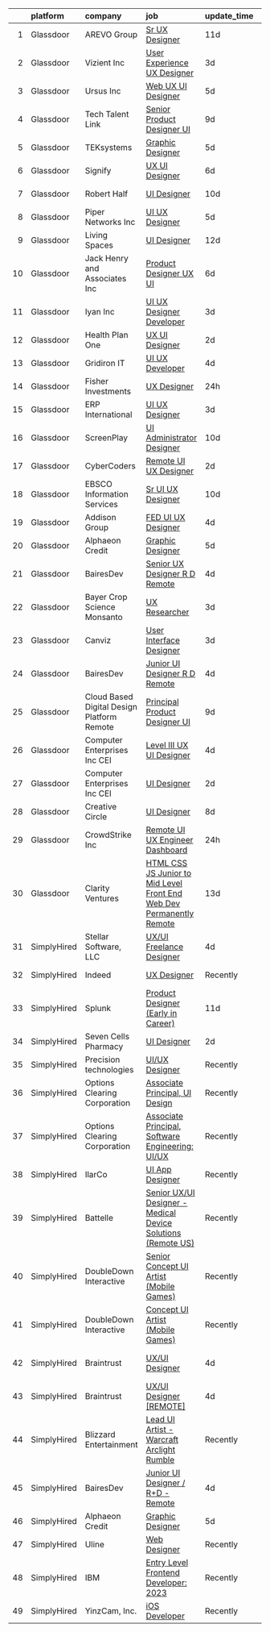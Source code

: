 

|    | platform    | company                                      | job                                                                                                                                                                                                                                                                                                                                                                                                                                                                                                                                                                                                                                                                                                                                                                                                                                                                                                                                                                                                                                                                                                                                                                                                                                                                                                                                                                                                       | update_time   | location                 |
|---:|:------------|:---------------------------------------------|:----------------------------------------------------------------------------------------------------------------------------------------------------------------------------------------------------------------------------------------------------------------------------------------------------------------------------------------------------------------------------------------------------------------------------------------------------------------------------------------------------------------------------------------------------------------------------------------------------------------------------------------------------------------------------------------------------------------------------------------------------------------------------------------------------------------------------------------------------------------------------------------------------------------------------------------------------------------------------------------------------------------------------------------------------------------------------------------------------------------------------------------------------------------------------------------------------------------------------------------------------------------------------------------------------------------------------------------------------------------------------------------------------------|:--------------|:-------------------------|
|  1 | Glassdoor   | AREVO Group                                  | [Sr  UX Designer](https://www.glassdoor.com/partner/jobListing.htm?pos=111&ao=1110586&s=58&guid=0000018378aa038ab4918ac9277c83e7&src=GD_JOB_AD&t=SR&vt=w&ea=1&cs=1_0f6a02e2&cb=1664176751864&jobListingId=1008139872235&cpc=AC285F3A3ECA6BB0&jrtk=3-0-1gdsak0toi6j7801-1gdsak0uajc9d800-5a67f0eb39a7beed--6NYlbfkN0BCLW45RZuRc772PykXY_iXs7CHdsEvuP3whbuRYvlLzUPBgski3_CRPHCklom68Oux3yha_5LLFCI4CQ2rthwfDasdIdQoOWOA2rQWgfMhn-fEf-9cbyrJUHUnK_7lE7ZK3aZCL4-k4qrgga7k9i7PRcZmytkhfGERWsO8stYNU0S-WpBlvceli3iiqoKnTtnTgTICsAtqf0TjZs7TeaKBsPFf80JMlt44ugE9Wpa1UqsqXVZ5_9Dd1TIsP76rUCcNv3IMQcfr5run2dG-3W3Hyj33IYI6zy-cucPeO7cRYXBCzfYsDHpAvDrJHNKhDJyWSI1SWUcepulChHbCwIWv39PzR6Q7uLOi-BKkTu1OlGmmoQKbQ7_DOxTyojzlRFDIVg5UxvP1kh53dcDfVqNTEbJWeceNINeTVRY4Uh8edKI9X6RBISg5qSH_DxJseN0JGJPqGDsB7BQ42Kz1iIkqV6gv6HqSHU4qnWnnsEVpsa1GeMl5y0YRS1aGWq_FxWM%3D)                                                                                                                                                                                                                                                                                                                                                                                                                                                                                                                                                  | 11d           | Remote                   |
|  2 | Glassdoor   | Vizient  Inc                                 | [User Experience  UX  Designer](https://www.glassdoor.com/partner/jobListing.htm?pos=122&ao=1110586&s=58&guid=0000018378aa038ab4918ac9277c83e7&src=GD_JOB_AD&t=SR&vt=w&cs=1_92f928bf&cb=1664176751866&jobListingId=1008156939279&cpc=8795CF9063CD573D&jrtk=3-0-1gdsak0toi6j7801-1gdsak0uajc9d800-b34cb009545494dd--6NYlbfkN0CE6h5qDhqqZU9zXYA9EIA8zO15Weobg6hxnf6fsUw41eo-9y09i_r0x60y2QKaRkVuhP9eUlfNP15dA8sti_nAL26YN3UHPzHnnG94dhCYk308VOx11HMKzh0ZK7NTVKGa8ohlgUdg_KEZnQK1PZiyZ7K3cq_QP5ZmgqwBiq_ajIEzE8CQMb4eZT3OofMWwoUffwkmvh_b1nx3qmC8RubrX5Ec5wFeI5R3x6IO4gpcZhtriiuN2GnMqSSmH8EE7v8IKCifPg_ldCODqzYqlJejtQDBenYUbRG8y1TfHpcfS1tC4cRU0t29SDxj9jIQUiauY-Qlh5loYgqFZ49SYCA1oraDqzgckfVb-43p6aYWsKS6W9BZQfyjt6tVUEYg1eAb3bM5b4QQ3NSSw_C3Zly4HNypZ5y3_MXHQgMNtDGM_ASLFwLw12gPdta2_bHiqGCHF87BGA_2vbnjJ_Kb91SOKKe4v-DkcrFk-eNvYgi__LilyQ8FLh0DIxqXIHIl68-H7Uqv9ahgzvpNMVj_RDSxsDdg9dsIxqOUbAWsIDVcZ5GTtNdrjhju)                                                                                                                                                                                                                                                                                                                                                                                                                                                                                       | 3d            | Remote                   |
|  3 | Glassdoor   | Ursus  Inc                                   | [Web UX UI Designer](https://www.glassdoor.com/partner/jobListing.htm?pos=124&ao=1110586&s=58&guid=0000018378aa038ab4918ac9277c83e7&src=GD_JOB_AD&t=SR&vt=w&ea=1&cs=1_603eb2b6&cb=1664176751866&jobListingId=1008151562653&cpc=9908D8D4413DBB8A&jrtk=3-0-1gdsak0toi6j7801-1gdsak0uajc9d800-c830932741fb6931--6NYlbfkN0CT8vBT9H5mqECx2dfLV_FONLPDKpIRssxVwtj05Tmm4rA5I0VNOPdM1oYsK66ov5pjF8ChUJ9NdhUkBoLSKCFhgYGxkMj8Dtxgkg9KAUUqsrHLi_JBfO8bappYtimWXEpThQiNgfEG8WN-5Bd6P6UjAl15q4i9bFiirMmrEMMyCd3OwRjZC5ibWouE4ougI0DJksJ13CYzx-y8dvat0sEWlizyS2DSRjb29aG2O4ZXZSPwt9kt7qMaKY9JsQCC5Rv9upCOVf5OVkl1UWt-Y7iHtzZ4Y59pvCW38ikCEuWn7kHmFwg4DAQ_dvac8IouWrmAScRxfLZj5pXxRm_WPujkumCiQqMB62_kzf2C7X2dET28MCOkhgGMu1lIWBYtjidzSsoixs_d-aIbKXoR-gu4uzLkgfIeWUTpEjthPalLD7VNSThrECTKQ-9uDMrgL6ScPoEQtYJlv29k4QbO3TQEW-O1ooP6TKvxY-_anAuqNad_K9ibGcfnSkDOIEzDglivV0Sny-ICW3mw3CQlauBSrOqVPmrlYncHPtCEElP53hDQQfL5XQUwUc-xxfpys9yUWsdZy9Pm9QopMvtsAHQ9DbeORStKZkUBfXx2ZcJ0g_0aL27h2HiZ837btv0JxI7jbhJlT0za-EavG7tzUgbvtTlOevIeatI5-6TcMfB96MkYJV-NL5PGQHYgQernCnZTcpXxPs4VqJQZdHxdLtEXEhfnrKtJ2o666aJgJhxBkYXdjNyeBVXhCTafPjfWjxXgq46R7oPGqEoZNwBsFyLYPnhVbf7ZlYm7z3khtCW443WzjfcAFLhFV6ndGsNl7LwNyHHZae86BGuc4LyhURpBBDwLGJlUSINiUhKq4G2tGkzYRJ9WD-ts0kcwMpz0b3aBGaTqjaFwGEsHeeIxO3_-81-Okop0nvlSPX0rMB8UllT2BYOYlVT7PVNRMIJ1swpQaaRUiRwg8roXs2Gjwt_UjI4Wa6_4zhZn5UeSJ2_PB-7CQOqX39piKo3vT5jXl66VvMG-40gDYA%3D%3D) | 5d            | New York, NY             |
|  4 | Glassdoor   | Tech Talent Link                             | [Senior Product Designer  UI ](https://www.glassdoor.com/partner/jobListing.htm?pos=117&ao=1110586&s=58&guid=0000018378aa038ab4918ac9277c83e7&src=GD_JOB_AD&t=SR&vt=w&ea=1&cs=1_fc89ddba&cb=1664176751865&jobListingId=1008145608032&cpc=70D6958B2CFB98E6&jrtk=3-0-1gdsak0toi6j7801-1gdsak0uajc9d800-51a63257e03498c6--6NYlbfkN0Aeqmwe4KkP1ECkQKjic9GYxZYIPYrktOqAmhDI_Hg07Zod-LfFO9c4NvW7XkMe_9aGHjgjD-H644GvDy59aARoP6rGD7RSMOcqAJVc7HWQhH3CnUJkopyl1gLJRHOOR884dS28E_MPLpJOomzOZHaIqyBNXONJ98CKfIcoQLeh9LHuKTaOKloZVJWGUR7uZ9NqQxJoOAMIcenPNzwskc26JfSC3WO-cH0V9WuxeERX3dFmM2I-8I8iqgZA9hDA_INCipdk91GSwJlE8ZWSVqrDkpAbjlFm-O_uZuly7wKh24iisNVTvKphlaAF6y73mw52Ty7qK_qnqoHrsLcbpwV6ac6xiJsnTzt5j1xHj60NjoyXoyIiBwldH8jNGTWE9Kx-0aTxypApJ5g8wViXUR_WqxkDToB1ECUWgyCtBAyyJ5-URN_DJBt7j4q5QKmARuKHZZGybNbSCPnNAYdfs-kCoNs5jBGizKUdRKoCtUdMAnjYpIUPYiDgyipb2dU82mZR_rqdY6Se0OSQtDvY7CysqAp32DwoF1o%3D)                                                                                                                                                                                                                                                                                                                                                                                                                                                                                                     | 9d            | Remote                   |
|  5 | Glassdoor   | TEKsystems                                   | [Graphic Designer](https://www.glassdoor.com/partner/jobListing.htm?pos=125&ao=1110586&s=58&guid=0000018378aa038ab4918ac9277c83e7&src=GD_JOB_AD&t=SR&vt=w&cs=1_f7d27924&cb=1664176751866&jobListingId=1008152122701&cpc=1FDE87803EF93CD3&jrtk=3-0-1gdsak0toi6j7801-1gdsak0uajc9d800-57eb7788ebfccd96--6NYlbfkN0AuKz8EBO1xHDEL7V2YF9xF3dC_I9B9i-Zw2Jh8clPMK3KTieKealHQySFBD4L6FvN3yT6R0s_NIyCXReZvmu4kXgX2zyVoKuxs-Xiv3MEtbzhVPXRCKLg9lYfW9Byx-5OjnFu51hXtuvS3a86DG6QP5Eop4ocy-tdDYoIlgjVLlaxuPnOEiHEUku5x7jrKLGMgIq80s2nBlcZNs69LF72aOQ-uPnTkD0YQtZmxcmpwp-YHw7SNvZbaAd-Gsc1mS5yhfbLDe_-UEHhixXa_vIILoX9emVzNCo83cK4WgM98wg7TzMnuztGOCfQGNmtsPK6gGmgERZjtK31CdzRNTkizcENBFgyf3RgfoK4Nw4-sDlVa698UPqyj1ANk0vQTeWfHhCu_KwN5HOyaePN4243VPQ41RaGqClbu-0l5_854Z8VilmHQ5T83ambMzIOsuTSCiT7Vl6m-rOYoDqs_r0f5rVo3TXWJ4vl4kRpuHYOFk6U-O7Fhb2hKd6NJ_30MRbM-Y5aIV8yYcXj3TykVJeY_SjteM0TU7wenK678wF835fSSkBp9CWTMMp9Br-O8vzuSsBq-sSdyPKcz51wuCsYbUswYDgm3G0dBwuiQp_kGegeDnNDLQRNxRiQ8gD3a8vxcTG_PzXAP9vJM-CrLn0HZWnpCNDDs0GjwXr-scPkb8rp47hz5Ri---lH17IBGW26AH92KqKutYIO9j3lKK-xleBwUo1zC9dhK97mu3bF0BGzvOanVhWDHrlJGNJ-BBz4J26cJK3D6YHqmDQ8WhAx6fv17apePicpn-RGm-QybNecdKs-qHoxs5Te-ywbqu0IRWi6KYdY_ktAc_oRMcfl2lxypZmTqT_r41InTQa1J3K49tVg9cHZZnR5_oTnb9coTS9DZbhv-LRP6S8DvptZkT23dE9pfhGbm4WTj9wWrKYaS-tS64n_k)                                                                                                    | 5d            | Lisle, IL                |
|  6 | Glassdoor   | Signify                                      | [UX UI Designer](https://www.glassdoor.com/partner/jobListing.htm?pos=103&ao=1110586&s=58&guid=0000018378aa038ab4918ac9277c83e7&src=GD_JOB_AD&t=SR&vt=w&ea=1&cs=1_30a78267&cb=1664176751863&jobListingId=1008148918440&cpc=783E0929E0928ED3&jrtk=3-0-1gdsak0toi6j7801-1gdsak0uajc9d800-90910f31b233959e--6NYlbfkN0D6N_YvCEOtyrASauy5EjKuXlD4b0DhlGZ_7VkOh0nBFtC8eHKqQtyXcZJgiCbx_eyewhd-hQcnJ-6Gx68llzj1jZt6G1G90DgfI_UPpsUkWVZWmN_XL4mXv0nlfeiqJaIVrhGHaHH9Cd8SH6W-80seYYOFx9yr6P8T2KrvIA7_2vb5N98TFEZmSF5JxvyybMeZwmEbwbcRa59c3n9eQHfg72r3C7DxPEa4Z2DpI6OwQB5lBIYBvNUysdH4jokN2BjhqWXpVpcAh1VA33zCF051q7KOexe1MY-hmGRxCji-itZ08zD_C1R-Q1cWgT3B-VJC1VJksMIG8d4yD7lYhAOyrR2pQ0UAggv7qoJhSApv9tabf8ILXGbo21TKe-fdwz0nsRKNM4b4SLpIHLhJ47OzgtaOGYQgd-CReluAPDgx3B_DdVWn8HtKktKHnw8Ms86xb0GdzS7dkSwrMu_ToSeyQxWLaKOgjdJQm_2SkiWZglNsbGN-OAg5sqZkecyYgb5__P1i0uOpmE_XBD-cX8Uq)                                                                                                                                                                                                                                                                                                                                                                                                                                                                                                                                 | 6d            | Burlington, MA           |
|  7 | Glassdoor   | Robert Half                                  | [UI Designer](https://www.glassdoor.com/partner/jobListing.htm?pos=130&ao=1110586&s=58&guid=0000018378aa038ab4918ac9277c83e7&src=GD_JOB_AD&t=SR&vt=w&ea=1&cs=1_4833b727&cb=1664176751867&jobListingId=1008142584064&cpc=AC285F3A3ECA6BB0&jrtk=3-0-1gdsak0toi6j7801-1gdsak0uajc9d800-7abf82f6bc4ad0f7--6NYlbfkN0CpzDdaQkua3np5pkmj49lKioZwmwxQ-yx5plwbYmV_M5QDgP5U2s8pTcIrES5uNWFSkuXhiO0PpMxugLcX0q_OttFiHvaZCqv9zhFzSgzClUOgcRBX86eszxa3NUtOsTL_mmP979SqUKtgDAOp2-32aIu1c1ssT7_TyFGGEK07AwexElmuPBhNZ7qrwmcsJlRM9tATuwNKSRu-wqDH78zb_kXJzY4a7Uy92ygq8vLaIf0sB3Gbmbymx7f9xWGfk58MiAKK5aAh0oUTO3yyiRFlyOWul_zsKiP-JzdYrfNoT8NQvJ7D1Nmwyq1TOeNPXtthX_PTkGOo4eFekUO8MPhUfMTi7iHV9oMGPVogFdhJKqbAZftEtmTynxHWGAp-AtazTPxGnelnvNVv4jM6cA1b6jJjE1ivx1HI-ALaZBz6F9pvWHMbFIBZrWiwu1YwHX3oMaHfwpXKgXPb7tDw192Ep55zvLH4ogsQ8E2kInX0qtQGP8tyLpOGWUk-K_J_4W-tXVO8LbiYl_-lM1Yc4baYQ4t77ghI-_7cMPbE36xObQnctjR6pZY4)                                                                                                                                                                                                                                                                                                                                                                                                                                                                                                    | 10d           | Wilmington, DE           |
|  8 | Glassdoor   | Piper Networks Inc                           | [UI UX Designer](https://www.glassdoor.com/partner/jobListing.htm?pos=108&ao=1110586&s=58&guid=0000018378aa038ab4918ac9277c83e7&src=GD_JOB_AD&t=SR&vt=w&ea=1&cs=1_26810c84&cb=1664176751864&jobListingId=1008151611246&cpc=44CD5376B8534B8F&jrtk=3-0-1gdsak0toi6j7801-1gdsak0uajc9d800-c537187a12ba5359--6NYlbfkN0CdcVd3SDA1nO7RkKTAACmPV4xEt72Vls8LI2dqcgyOeEuvNHGnNQzqsigs0SIsLylsPOrCW38clEHlQltJk8j39x2GAFt8BY0xaDA-U9f9-S2GvEa69VL0zKp4ojpKll2yLuLGFW5ipElheDMjmm0H6HmKGhPWg4J6fU2NmlZ0bl8Gj6ZZgi1xawknSJWZD5xZWjsPEDlw5GnSnD3sPDJXz87ip5wx1Y-ZG2flAxH34N7d24tgW2KMCmPbTgbrOnR-mfJFwuS-sIYCXnGgCPYH6M0-OMD7EtURgEIZnqzv4_szL6AOGVVpLuzyMDn93iWHQJkkI8cTJAEasBNEnPBAfKZPCB-upkf6TNWfV3vwHTJpB6R344Py4yGILg6nAaygz89rM548IdyFKQo--2hDya8JxFCOaX79ZkJ4FEwlacWRDKp0M7_U-M579ttipvpulgQF7vj55hOwBnQhH7UfkFmByfjt4NgdUqeiSjaiE_uXgwkQ4aMM)                                                                                                                                                                                                                                                                                                                                                                                                                                                                                                                                                                 | 5d            | San Diego, CA            |
|  9 | Glassdoor   | Living Spaces                                | [UI Designer](https://www.glassdoor.com/partner/jobListing.htm?pos=118&ao=1110586&s=58&guid=0000018378aa038ab4918ac9277c83e7&src=GD_JOB_AD&t=SR&vt=w&ea=1&cs=1_6dc14dc2&cb=1664176751865&jobListingId=1008136057883&cpc=56C4EA4A1A191A49&jrtk=3-0-1gdsak0toi6j7801-1gdsak0uajc9d800-0ef5fb9a4010e2e5--6NYlbfkN0BCErBklGPwVdmEBWKJvGOx97ULaje17ViBys7QDBnJ36oFFJ4rVS9Av86F4bdEHgvV-s4DkMW5CKgaNeg9hKop9peLTZVQwH9-4CfG2ezlBErQVvrBJ7cF2ir4TgLnxDJT13LciWpRjLY5-78mHCRW4srGv1h0qcGxiQLr5KFywP-Sniim3_gNYSXpriAsagz51pALt_Aex0pniLKlDGH3bpdiNFCOz1w6coyVz5kLXmnxJBM-pwbC0cvJnA3WuNRxXmiMGJtTRjV0dg53rTHY6UoMf5BIBEvwVvZXEC2ePawNgzhqjDSdEEgWFGluiufevQZ_acJMKiiPMNbW7lnK4UaCHweKPvN-6eX2cY8qmEKF5I8JOQSqV_PYd1pDQqBWwg1DkCAEDUcjZX2wlWEcKQEWtYmm8__q5rbK20mquoWB9Yn-UhpX2S6sT-HYcfR4sFEQ9K8QN-3Sm-Ix_Cn50YKtiwmRd2lElIB4QjY5-CN-pi5anEUFBR5SeTaM2QVOOYA6XZ_D9y2oA0XPmyEgVA7XnSvG42d2zvWtcX7AGn6X1Jx-9I3mfci744U3XPaHKDBfwviBOY_4gE3UFOey)                                                                                                                                                                                                                                                                                                                                                                                                                                                                    | 12d           | La Mirada, CA            |
| 10 | Glassdoor   | Jack Henry and Associates  Inc               | [Product Designer  UX UI ](https://www.glassdoor.com/partner/jobListing.htm?pos=119&ao=1110586&s=58&guid=0000018378aa038ab4918ac9277c83e7&src=GD_JOB_AD&t=SR&vt=w&cs=1_55fc7046&cb=1664176751865&jobListingId=1008150157975&cpc=AC285F3A3ECA6BB0&jrtk=3-0-1gdsak0toi6j7801-1gdsak0uajc9d800-cee5bc9fe902f502--6NYlbfkN0CUxQjISx8Pmp1SNPcSUmHurfSI5ONYRGUylAf9ucXvkQk5eiF9GPMDoEIQYBRkWvu8JO-Psk6i-VhgzrUNjByMnj-iA1A_0b2bYN7OY9L9-FWSf5J5W5ezhN0VmbHJjhMnaydolS75kmQhgIpZWc-86p7WdabhSdM_n3hlzg5PJbbXpXAGOjCd5xf5qPsrN-dBRRj1ttM3F7IOtYNt3GUh876kVXbnwOilJBKqGzBaKq4R9-C5WdSpXBkXlKCs0rud7938yVmk-oXYuWiC0gZSMUz48XYshjULnzA0SwUEJg_10yPrsZHobuU4HBqbquRSzPDg7yvEj2e84BFvgre23LLjh0QPhFYI_kYcnTC_QFRhYJwQvL7CUoz3Ms6_jdTYPCihXAF28OFTomd5Wx-1cOxVAO-Wbrd4vEt4YhspnroQiNd5WAM_BCkg9X-hcGLLDgdQpVQIk6wPcBCZaTTT3FE0Ye5MUp51nCX-FJ4kiW6bjsUu7tcWEJZ3OQ4IH1F76D5pGlFEeg%3D%3D)                                                                                                                                                                                                                                                                                                                                                                                                                                                                                                                                | 6d            | Remote                   |
| 11 | Glassdoor   | Iyan  Inc                                    | [UI UX Designer Developer](https://www.glassdoor.com/partner/jobListing.htm?pos=106&ao=1110586&s=58&guid=0000018378aa038ab4918ac9277c83e7&src=GD_JOB_AD&t=SR&vt=w&ea=1&cs=1_05e322a2&cb=1664176751864&jobListingId=1008157262886&cpc=870769263AED881C&jrtk=3-0-1gdsak0toi6j7801-1gdsak0uajc9d800-dc6c3473881a5c21--6NYlbfkN0DZZww-p_mr8GWlqIRBY21Wjl_Fk3kglyx5_HcxykVqwbiS2uzgQiQvkyaXKQIg9iavghvgnbc1cGOqtdlPE2VUIINmtOZLu40cF_7XbK3JLuIVVhsS7oLsZtnyxY7inKaxoNN5wGQ-C5dgnkb1n_15faBnzRFRqaie6q-Jz2e4_YpAVbjS-uaAogGx1bWBssdJfWlpZA_tSlTxRdzjLPCx7s_LACGEXFKyIFjPjY4leVNdIKoL8ISaJXz8gTAb0KtoP7GyUxOe94wpwBkfJNPkjXmQV9wGiRcwDeTCURavYDwmP6fr5YhlwLvb-INrWDp8MeNtVNcF8jqU4oOMvmaHLAAQz6jozEED0m4pwgXtPxK-etikID8MdEz-ALASJB3MN3q9wQwsiqAgi8GlMblNcElLCAUqezeIlUsEpJ6lp8vJo98910sGU6HFe3UvLgnVbVUVMG9aDSdgNmg0xKMcVEIFpDEfAHxUPUToHDQIOZfFMWfmlp1ulsQvHrrufGUnro72py70sdhkd2txalj7)                                                                                                                                                                                                                                                                                                                                                                                                                                                                                                                       | 3d            | Lansing, MI              |
| 12 | Glassdoor   | Health Plan One                              | [UX UI Designer](https://www.glassdoor.com/partner/jobListing.htm?pos=102&ao=1110586&s=58&guid=0000018378aa038ab4918ac9277c83e7&src=GD_JOB_AD&t=SR&vt=w&ea=1&cs=1_d5f76e87&cb=1664176751863&jobListingId=1008158614944&cpc=3E3A0B328A81795B&jrtk=3-0-1gdsak0toi6j7801-1gdsak0uajc9d800-38e50736d85eb68d--6NYlbfkN0DdmIJs9WQFHyzlG5R82yDTpUAXZOr5MnAL0jkJ-sHSLguTnUo3A7woOFJKfYWYw8ctC_UL7LFZ6JImCDVkzCNSmucqSGAzCFiI5yl7TqYLoVntEnSuzrBFzaWYaC3u3SUk9Ikyzz-kJNDUQ0ee8TIH8MVe1Bovbj_FU8dW4AtZo3SBocHqDIcNvZAKGO1KmZYKXjYkZeRiJJ5jPW3pMAX3geHjiZVzJ2tHdTOnNxdM-WcQ7YhTVQEpwGx3JVCiVrscBihhCOP9EPdSltEhw3thIaaXMg6g3ak0hCdPqLY1oCrPfknHHYnmXYTdUei3ymEc-01v9QLqXedg6SHMV9zf76lfex1QPpsBSf3k-7Rvwm84B2-QZlYZknvK0RWYlugnsqkWCIIkahunKYRySqyzrIUihUMGMgrk9mpy3O7xq3NdE-EO3SSERh1g9KB0adnn3PjT1uGPK5zYML-JZe7i3ipImL18UwWvlJmawL-fOjvgZRT-QrPAJoW8nK6v0ELzUiCr0JWKpA%3D%3D)                                                                                                                                                                                                                                                                                                                                                                                                                                                                                                                                     | 2d            | Trumbull, CT             |
| 13 | Glassdoor   | Gridiron IT                                  | [UI UX Developer](https://www.glassdoor.com/partner/jobListing.htm?pos=114&ao=1110586&s=58&guid=0000018378aa038ab4918ac9277c83e7&src=GD_JOB_AD&t=SR&vt=w&ea=1&cs=1_2a081f4d&cb=1664176751865&jobListingId=1008153486590&cpc=3BA4CE39D5B5DEF5&jrtk=3-0-1gdsak0toi6j7801-1gdsak0uajc9d800-ded9de02fd72912c--6NYlbfkN0CTHA6cd59lXtQJ-DuZtBHQsSjOn019HaVEc20FtZol1_8bPJW14iotuMuGn0biAaG5DtxceWcueZoF2oOGsmM3j_ZpwlZpwY5js28ROVOep1iEWDFnrPeA8Zj77wx6qKTN9Q5hs0AYgZ2YPOj4l5BqF8BE-KF8U5Yk18-TwihJlyH-Ow1wYwbyX9qsTUZW2YMFqL5dbishQWe_2nx_BZStlPkirKFjy3CStUaKq7nOxNKQO2YKzoBYwWxS5mQkQJErcsv71JPb22P92caUFls0b9wHf8x8Y7Ebq680fUJTzvBNPA3Lg_Vj571nFNMorKZuLcLwModNs4nyHpaykQPRYtBDe7HwbnXn8cSIfgOLtD7Gg0yjsYeLT1rlDtq77pSFI4R4Yb-f4-52d9yVCfFWe0u7Jwp3aLQnAEaY-Il8Zc2Ga6FuZhDc6bmxVBbAKXBNGajaZMQEsAXcwO4c6xE-JP95Gk_QJTwIBpEQYjmzbzcEM9-4i-8gE3_crfpnWHY%3D)                                                                                                                                                                                                                                                                                                                                                                                                                                                                                                                                                  | 4d            | Remote                   |
| 14 | Glassdoor   | Fisher Investments                           | [UX Designer](https://www.glassdoor.com/partner/jobListing.htm?pos=112&ao=1110586&s=58&guid=0000018378aa038ab4918ac9277c83e7&src=GD_JOB_AD&t=SR&vt=w&cs=1_875d9dd5&cb=1664176751864&jobListingId=1008161389830&cpc=14D5209370AEC984&jrtk=3-0-1gdsak0toi6j7801-1gdsak0uajc9d800-51e8c31717ee74b2--6NYlbfkN0Bl3v-xNSUlX6M4P4y9QgmujL-lOT3HgqySKLBFYL1_9cuj82YyVgUSV6vzZlcSa8ZzftOkEYtJJ0qMiLp5SH-91F290Rub_OVEdVWI5ukre5flFMOK7nLDikBqGDUJRJpGn14uTJjEreORl7LAmmJhAVrMzXBUgqpNVGntDeikAWjGBz1eiy_yHQGqmv-DClbpKh9dJB8QCXzuwD3jvLhEEyBtVo_G3MRSRNUsagtPjRxZgvtAqQBma6eVzszeYArttpQbo30GpdWC5qfyuYQV7GEVwThwTxZIE8YEJ5OW92FHKn6g6-4Cm_VyqBf4GpPaytthrgb3QgBvjXE05Rq_OvnSRUgyjy4_w9LJ4rieqZfYyiPFyaSsTjf1JsdQu4S3C1_4-xs5bAbwAfsqlFMzRB0DvL_QrcO4JZjucDjTRwa8MwX0HAO52IxbYTDXl4s%3D)                                                                                                                                                                                                                                                                                                                                                                                                                                                                                                                                                                                                                           | 24h           | Camas, WA                |
| 15 | Glassdoor   | ERP International                            | [UI UX Designer](https://www.glassdoor.com/partner/jobListing.htm?pos=128&ao=1110586&s=58&guid=0000018378aa038ab4918ac9277c83e7&src=GD_JOB_AD&t=SR&vt=w&cs=1_ee241a90&cb=1664176751866&jobListingId=1008156637390&cpc=3DB599BF2F4828F0&jrtk=3-0-1gdsak0toi6j7801-1gdsak0uajc9d800-33dd7240dfeb75ab--6NYlbfkN0DG4ntHtB_rMsnfhgmnSvK2brktLme1L4SiDeJjQ-izrVOLqRJ5-yjE7k3D6lhaa8-SRSEQY9g-ZVyivXU1ZCQe2SjfcTkPkuD_4f56oCUOt1l29XPTuLztoiJ78jMQv1EFKryjDKwvUt5el-lGKKEA4mllF_82pZzRLxDFMWoeKecD5diIW6UqjMgVGef7tWRG23z0h-muH8eiN6SwLsny5Aj1a-Prvmx5vc8zHMevoMmIgi3DDZme-EzndL_0ksIXDtSwcbnLFljlbgqXd_9wrqmXyfBapqLwe_B0ywqqE34UmsZz0EKb87V6vyzkeVRHTPnN9giE8bQTR6YydPC2PbtegHShMBtS4Os9ooPABaopot4U0jqoJPhl6JzsZW7FgVsENUZXA-ghLWvsP9rTumq9ONuvEuUvvJ1jKiQMAnKHOuFYQiL9PcxExb4GdHMR_66CN-Ui54zm9S9nh1eIWUZc1DhKb_E8_9DQEXIaDfbIbRsvGUfiVipGUXTNPvr_wZ4emClFFLkDUcVfQMlKr8ZaM43NzSG5RxI5YS35bcGp9GbLI1vupxIV936sNNQPoLPoRrOspfgEAv09qTMRjd5XWaV5aTA4p51D6NSnIvPsyGv1Nawi2dzj5zJtXg_D9xMQKGB169B-BZPJA8pEZsfLfhia_1zZVX7-osMxbU_EOFE8MGtp88JCuM0MRKU8HhDsFI1Yj4107IK3miYBbPSNOIoKnzZu66XDcnp2hBQoRUHDLXRmiUpi4AdA8Di0jaLTo-fQfUxgwcdomfVcV7ulZXeXR6NSca7-DtpNzh8yNdbO3JsS8Ia2kMNf2Jx4agU4D4E3PzaHbzk7WvCJHO7vkp2YG02txzUJnuinNO0FaA1QbiAEbE9M9Tle7VDTgggoXrACKiQqEXjiblSNDJNb_ag8u9nzS_jphf8Ghiq2FjZZ7h1YgvPy41UhHqYhwktDWYKL3P7R1K1ijyNl0Ghp8LO0wd3NJkSKORihLdVjWgQab6N9)                                      | 3d            | Remote                   |
| 16 | Glassdoor   | ScreenPlay                                   | [UI Administrator Designer](https://www.glassdoor.com/partner/jobListing.htm?pos=101&ao=1110586&s=58&guid=0000018378aa038ab4918ac9277c83e7&src=GD_JOB_AD&t=SR&vt=w&ea=1&cs=1_cb23e232&cb=1664176751863&jobListingId=1008142682360&cpc=78DF92AC369A0A81&jrtk=3-0-1gdsak0toi6j7801-1gdsak0uajc9d800-bf73088bed49c92d--6NYlbfkN0Cd5ZvLdai7cR0fypH5_WiGezUQesq24dbKuF0ly35ya7XTnX1N3U-qkCFv_1y_EHTvz2wsYneMbE3LoYtA4U8XNh10QMI4YpojhBFlw34NQ54FNOASVfVdAtw68cC5ic6Ae4U_Lb-uEsjQ_P9F9FThml7ntYKQecwZWcjSBzaxn0JJEbxrK1DtVunnQ3ZmUnjoIZIK9j3LB1vlUIsNVt9DoAc0ews5M85Ci0t_McVC9IM40FUYBQNmVBz-9M90xO0W8-ktR3iQsq3uDLEY6JDU0HZwEgELc6vGBb72MqobHV7KA6apRLeyTCjRNKygGOGCPgEb8eoJWk3d2WJJECZT_Zy9_2t274Pe7VSs_iwCDZIiJAlAdp6qz4M82XoQoEh0HkwHarn8cLNbfPSKEUKNTumQC90gjv69Xi9AHYK-RPeXuuIf8rxA6h6YMfzsMI3eRpYVXTgOAfyoCottuYXtqxHLAIFi1Fsr7gpLmBTjdOPKL9AxYRV2dccn7M_BMRgtWo3otvy3pZuXbcwdvczl)                                                                                                                                                                                                                                                                                                                                                                                                                                                                                                                      | 10d           | Columbus, OH             |
| 17 | Glassdoor   | CyberCoders                                  | [Remote UI UX Designer](https://www.glassdoor.com/partner/jobListing.htm?pos=127&ao=1110586&s=58&guid=0000018378aa038ab4918ac9277c83e7&src=GD_JOB_AD&t=SR&vt=w&ea=1&cs=1_b493b643&cb=1664176751866&jobListingId=1008158077490&cpc=451933188B21919D&jrtk=3-0-1gdsak0toi6j7801-1gdsak0uajc9d800-515ac99f07c4c199--6NYlbfkN0CpFJQzrgRR8WqXWK1qKKEqALWJw739KlKqr2H-MSI4eoBlI4EFrmor2FYZMP3muM1Zj5alCTrgiM-caqXSWigygcgsK-voHZTlS8QlB_ejupJcP-WQ1L77MrFnuacSIADUP4goKSoW1f0tKDALtixqsMnka60T_9CoI2MDapJ4bvT0JG4aoNmXxhqUrSmsaOlMGp7NadesmdYg7T2f09rDWar-1vAoVo-gfjtSg8iHaZIjv8hKuIZDm0wMrJcyvhFmIe9dC0DoBoWxUP-wISyXXLshXCixIKmbOFbV2WresCewgxa_Th6czDcbhR-HIqc0oo3fw0tL4WpLq785jYL0yCIYIbaBBR0sdqnIkp9UcSB64hOtdS0VN8yOvsntvmRlSjhryzTsIJeSzjC64uw9YBnlI8KDM4kHa8SebeWtrUyBhoSfgt72V1CP4ViCf-zEUiLGSW3MqhhbQNLx6yUlgHgXQ2FO6AubZnw2lK6a2QUlHYUZndFTUduC64VJGhECsSQM35qy4siks-gMwJYglAPShaONSj-RsZJQtE2yjuShLO7-axgw8-gxBQD-ScaEmJwLviHnttODAbVDoODnxAD9pjfzt_f7PQs_zQ604GVdKp889eABXeI-952xgwhc9F8iluYgTBVkwuRTlwso1Xi9ZEl5PZyMt_E2QmCFyVcCQrg1bQy4bJummkMXx0tmElzs_vzwBLoQ9ITDpZfbdj3UdQuUTfpacISe3GxT6fbBzXLzMX4Q-emXArbcNTynayWKvyIh-p9XaFHpqfs-oMmld3aNS_RTIqP4hRNZ_zN9xfnpKze8oKga8wB6D6G4JtDm2d323TheWoFy2v8nPZbwnHBDtIoRlWkA4Qa0q3GuGdTYboa8kET8EMWB1HOEokje94xJz5Ii4-h_tKz9nB6rbvCUcYbsehtNGzVGTpzE_H1jRbXnSdHmDaZpc_UyyJL5heBIZoF0g4D3dloAqz8yKnKazMOZGa2x4RE37a4eaI9O2kmhZgvHJhAKe8Y%3D)            | 2d            | Seattle, WA              |
| 18 | Glassdoor   | EBSCO Information Services                   | [Sr UI UX Designer](https://www.glassdoor.com/partner/jobListing.htm?pos=104&ao=1110586&s=58&guid=0000018378aa038ab4918ac9277c83e7&src=GD_JOB_AD&t=SR&vt=w&cs=1_236014df&cb=1664176751863&jobListingId=1008141421076&cpc=E822E580FC71C721&jrtk=3-0-1gdsak0toi6j7801-1gdsak0uajc9d800-065deab864bec1be--6NYlbfkN0DdXnPqwYiIrEKJMiGtoBoRMY0gisMhtebYjuc8wwZJigX-3JHW7GWywY3vtejTzg41fjaP7mzdbXH6fjNe3k31ryxuE5P-nZx5FHayx1xmomAZhUdndGL_X92TCJQEf84Li6pmFGxTbpsZEbs2d3BXwpqijfpDzEwES0b0Yb0FxVzLXQxJ2mDLkpeA7paeHqkK_6Vo9LqtMYF8_yTdojEm_Vwe9WgRP5fDfXs07EVfkaPu-EIy5EZsACrshWpTLyEpcM8UqCNAFbC80Ugw2xq9zrXW05LCjZy6GOZ1MlKcGDgbF-dv9l7ZZw3AALdJooYvA_YAQpO9vM7RSKLxfCIKl2C_-1xWKQ8UR8npAJl7ZCj2HyXrc-DFCjz2XnQ7nQEnkH16iONQB5K5kqAiGq2wVcpUJbZ6a3YG2lzRjzDXul1ZLdPKcPTZMCffJC0f7BRQkluxzj-6CwawboIrmO8KVwSHY9WJR15SBk4iJMQE_owWCg1ZgV9owc-pIhGvx-wxuS4IyVB1d5EBMj3VNMOyEbemVWOrgQKCILApde0v1TkIQNue7mNL)                                                                                                                                                                                                                                                                                                                                                                                                                                                                                                   | 10d           | Ipswich, MA              |
| 19 | Glassdoor   | Addison Group                                | [FED   UI UX Designer](https://www.glassdoor.com/partner/jobListing.htm?pos=109&ao=1110586&s=58&guid=0000018378aa038ab4918ac9277c83e7&src=GD_JOB_AD&t=SR&vt=w&ea=1&cs=1_db38252b&cb=1664176751864&jobListingId=1008154535382&cpc=A356F292FF34F670&jrtk=3-0-1gdsak0toi6j7801-1gdsak0uajc9d800-3df4fb76001bbade--6NYlbfkN0D2ZZJrNSLWkuWgkN28CDhWSNpZr-3qYw3O0res6wDGcanqK0xggCyJUHqv_gTrj_dvvjzJuiE60y6xhBRRMGrMpsOgKKbOwm4lwnOB3J8kWtJy9APnGU4xndhjtISMuaUtl47sEe11EDK4FHsUQUilymzx0dpjdSQsZTxf5Cz-8SxHGazCrZ05Yg7p_Afa2FNk_Y93p4F9sEVxrqmbDNxEbu9JIV4jTZei-sLd4JDO_fLm3li3Q8S-X7qofHDVDUcGxNB5G-xAKIdBvnA9hDhDddSgS4AAbIXWy6rzBB-ZkrBmoVzviqh3Q_JCoA2sP-tz9XwlQAgdvy6PUcCZy8lKFQBJE0RnMHNzxS7_zVCW2yHP8vU-7-Etg5H2aHFZ8RADxSCLDAf0LhG6OIYY4CUdNPVJWs3zlZSCVzlP_wQ-dzJLGGMGmNbbd8NUIdpLvwUf0tZ8_2yF3k_CiBPiK0HWbe-Jo8JLVthxUp7pJqeRQVYJAbj9H8FRRI3qf8GmDp2PHqVLSu8nEbjn_NU_xa4nsCviY-Fayz5XEP9JvY4Bdc-bPhffiUJOKLUD1LfWFDxGZh3ozARahA%3D%3D)                                                                                                                                                                                                                                                                                                                                                                                                                                                               | 4d            | Lisle, IL                |
| 20 | Glassdoor   | Alphaeon Credit                              | [Graphic Designer](https://www.glassdoor.com/partner/jobListing.htm?pos=107&ao=1110586&s=58&guid=0000018378aa038ab4918ac9277c83e7&src=GD_JOB_AD&t=SR&vt=w&ea=1&cs=1_a3d2432a&cb=1664176751864&jobListingId=1008151102778&cpc=8795CF9063CD573D&jrtk=3-0-1gdsak0toi6j7801-1gdsak0uajc9d800-abcd5ecee57e47db--6NYlbfkN0BnrYInERJ5Dx43upzuCJT-nQFJR1QZO1CzI9s0vUeUfJZWnSVwM6sTMepdAUS1r-9wI9vl2Ek6oP4dSSjjvie65ySAeIg1e3HzzAQLY8ZWgdJ6a5iEeQCfPiomXysthzUx8llpKf_VXs7LF-k3ViVgUgdRJd4MlhboPWphQFXeypCOREIRtirE0vFZV2gl14m5_l9TZRUZBU-FW_vYlPV3r4DDTQV3NgrBIZYZLjjnxL8rrkpxzFUDCR4_qx648-NC-RgKTQJn7OUPK7k87jZjOvB_VVuWLikjpEPzmkAZQ6xWDQsyc9MCEO9lXKp3ifJaPzbDSqTetpxu4BlXrklx1fgX1EZbuPykpV79typXDfJbuDxjoKXaWkNM_OlCRcREQPK590WAxAkdf5UfDQTFZyAx8r4s405ZfJYHi4889zGnwcZ0x7jklBXHU4TU8TBK2vvZtrNyqXzmIkGhUE-W8avw-flJx_s5d2BkRpYlV2qs77n-MSGq8x3DezAOm6U%3D)                                                                                                                                                                                                                                                                                                                                                                                                                                                                                                                                                 | 5d            | Remote                   |
| 21 | Glassdoor   | BairesDev                                    | [Senior UX Designer   R D   Remote](https://www.glassdoor.com/partner/jobListing.htm?pos=120&ao=1110586&s=58&guid=0000018378aa038ab4918ac9277c83e7&src=GD_JOB_AD&t=SR&vt=w&cs=1_6469abd9&cb=1664176751865&jobListingId=1008153490234&cpc=8795CF9063CD573D&jrtk=3-0-1gdsak0toi6j7801-1gdsak0uajc9d800-736fded662f3bd26--6NYlbfkN0BfEGkshao4EhrCCf7LYqKO8VNtf9vkQrewuI3DmTR_-G3zJxSBeo1ORWaJUaUR2cJI3o73wb8YKeJBv-loCr3a_WB9HQ9dBJsGQtSWoZnOyBvFDAdWh6Afw8EEy_IQOJy0prauqTkud8Fk1Hx_f_Nn6BBHXjGUI4yk7pBQaBA-W6j88Uz3t1J3GjeBKcxToHBRcvJAVSvOVyEdtOweL2Y2wG39k92tOGLvCCEAMIayfEpwrvrXZG__cWoCgAwK0pLJE4t7QOBOeQ_spP2unxAcUfe0WzJMj1Pwd-xZkmBeX0vQ3roq8Uyvb34MWUMbaGojHH4ah-XJrafyNj14fE6N3D2s_XeAdy1-3MQ0dIsWMZycE3q0ZqLxPP4fIgwk-TK_gmLwWei42BssQ6f5bIu-n6MwsunkHisS3mrHRvRFXSjw9JbRgePjor_yO1iYZSVaSnsicQkX7aCu77jaE74eLTVkCOP2pNYyirdZu960bbdXasaYxl-hAFwBon7FsMVedQOzNy8DZFTpwKQ8vrUIx93odZLnbjN5orhiYroXR--dCSZo_nZibnJiwbfPimG0TQ8kgR-wigxScC0qBrpE)                                                                                                                                                                                                                                                                                                                                                                                                                                                   | 4d            | Colon, PA                |
| 22 | Glassdoor   | Bayer Crop Science  Monsanto                 | [UX Researcher](https://www.glassdoor.com/partner/jobListing.htm?pos=129&ao=1110586&s=58&guid=0000018378aa038ab4918ac9277c83e7&src=GD_JOB_AD&t=SR&vt=w&ea=1&cs=1_98f1cc3e&cb=1664176751867&jobListingId=1008156731369&cpc=FAE5E775D180B2FB&jrtk=3-0-1gdsak0toi6j7801-1gdsak0uajc9d800-44db1a5b626a8a76--6NYlbfkN0ARyD88zZa8G4fZaD6jLAgXtQ8K-B7dWBWCK8oXQKVaKig_6nzqbLjwMGuvQzHRYlOjv_79WNi6qc1BJ4gzOMCLBhpKvnKepMo1E6aHPEvOQwf5yOw1hgrc0bipkudrffz_cCaP5l3KLkO3-aY3uAESEYZGKhFsYl225O3doBxFjR4Werl3tEXo5OkhTI-OpyRo4rJLT3YzIKAMYZHnxJq_0TcuMrXQ3szuNufMo2fcJyAN5c2u9JyLkGcYfaVJs3GMGWebRvXWkbYan9HL4KhiUppusMcSmlu0EZwRKtDw7TZoYrCMJ5lyD88FCN3GamUhxC4lXEo2CGnMpyPkMGKQGN3HsPLjLLSSDsW6JJiWWhudksbAOUEb0kvVUAG0KL_GSK4e73uq0MyDAKUZ5KGb8zkAkL4ghMcHTUlNIjXbPE_tIwj7gw5EqSdeS2UWIEIDvriCcWtZlykc9F5ahr58J32C1qLNHHGipWy-52a84TUJeVq1INhlGzM0708iZKjctrLjjFTLgA%3D%3D)                                                                                                                                                                                                                                                                                                                                                                                                                                                                                                                                      | 3d            | Remote                   |
| 23 | Glassdoor   | Canviz                                       | [User Interface Designer](https://www.glassdoor.com/partner/jobListing.htm?pos=115&ao=1110586&s=58&guid=0000018378aa038ab4918ac9277c83e7&src=GD_JOB_AD&t=SR&vt=w&ea=1&cs=1_7ef5f0f7&cb=1664176751865&jobListingId=1008156531493&cpc=AC285F3A3ECA6BB0&jrtk=3-0-1gdsak0toi6j7801-1gdsak0uajc9d800-e3d87cbb2114de86--6NYlbfkN0DX7ti5SU9yT3J6w632BGO7shSuqcoMAB-r1rtnlJAMBSScCSDe78er_gZzmOYcJuZ6VlrD61do1h8BelTQAhPGiPBL_XHDa1qsdgV-Wu770iI7DpZuP0joPJx_a6i9ko-yT13_09GOCfitFtYQ90aklM2vDU5RT5arQYr_lHNJgxvAJ9wIUKHnHRMA_n2a16e0JGGE-rDNmu3YTTgIOjuYrfHvmyMeuqjZEA873BwcP_bM8NgRJnILfYzclV7KmjWH-svxxrcHQW7wk56x5u_W0fyDbIQC0TuhBmg6vTIUvr3UtIlt2ttR7ejey1OcFQQbQQ5xSqJZwF88kJBPIMi1nJ7EO1AXByC7JYAVN5rAdCsczNgwYM55yt1kTTIIZnr_35BWXDt33FMVD9ofbNAQVOH_n2t3gQ7-hPWKX4-rb-hwX2vevGWswnUE5zw5tnuAMCdWgx0v5Qu0y4JbVA7fKD3ZQ1Vsznsj8IBLD6OPRvdwAK4l0zT34fJ26ShiyaiS1Qdkz9ZXHg%3D%3D)                                                                                                                                                                                                                                                                                                                                                                                                                                                                                                                            | 3d            | Remote                   |
| 24 | Glassdoor   | BairesDev                                    | [Junior UI Designer   R D   Remote](https://www.glassdoor.com/partner/jobListing.htm?pos=105&ao=1110586&s=58&guid=0000018378aa038ab4918ac9277c83e7&src=GD_JOB_AD&t=SR&vt=w&cs=1_d55d8ecf&cb=1664176751864&jobListingId=1008153488457&cpc=2CAED5C921A5F994&jrtk=3-0-1gdsak0toi6j7801-1gdsak0uajc9d800-22334d203f101bca--6NYlbfkN0BfEGkshao4EhrCCf7LYqKO8VNtf9vkQrewuI3DmTR_-G3zJxSBeo1ORWaJUaUR2cJI3o73wb8YKaLcgKq9WK8IYI59m15eV8vcglsZZ7ypdJc15E26d6NhZag-UM6mUgzEdNHISO5vO8yL995Y577DP1X9IU0A_Gw2Cg4aVT9LV2jWJtfu6Hguh3DSXlo0lXPMfE3cUNOyIHFhkr9YW7HSIroGrgylI4WKhpGhjtACJSL98hqq9dr3gcw4CwfuRIIpc-XWuZ5bgcxpb0EJyX2iZXOYGWWJ6orIWwBd2aOMkNTqKvzIVwJPIoJJ95WKCW_TiwiHB9VV5LYrtAb2s4XKwNi8aVsP2h9gmJeYc8YF_qccuYl-LrKevRSOaS8Dm5O7bE69cY9zYI7drHzXMW-kHnBOi8pq7Qu135rB14XhqhiXl5EDxc9Dk3cOlpZ00qIteADzoOLyVgYfLCqdJZLn77birZ_BiRu5vFfT8TXlpI_rZvtyuBT7QxME83IAIy4EFKFmnk23UfOHYYPP56DsyOxwphj_MKx1QtMu1Xguzt8uq-VnDmk3t5urrKDYAKlZtoaSwXi_9PzaDYFMQD6M)                                                                                                                                                                                                                                                                                                                                                                                                                                                   | 4d            | Colon, PA                |
| 25 | Glassdoor   | Cloud Based Digital Design Platform   Remote | [Principal Product Designer  UI](https://www.glassdoor.com/partner/jobListing.htm?pos=113&ao=1110586&s=58&guid=0000018378aa038ab4918ac9277c83e7&src=GD_JOB_AD&t=SR&vt=w&ea=1&cs=1_517d59e1&cb=1664176751865&jobListingId=1008144442463&cpc=8A48E7D5890B96AC&jrtk=3-0-1gdsak0toi6j7801-1gdsak0uajc9d800-c2103e777ba7954d--6NYlbfkN0AFCFO55fpwWo6oa9JKI3JcI2oWVPcccBj9Y6s5O2226Dvh15T1RmiKUF6Bkk2Tk4Z7BPQqCa54-Zi_x_5BPHsK6AX747KhtJvpKbjVRrI-yiRWzukC2vv_0Mk5eo0YSpkDuR_sBKpwM1ZCNB-9D12dEBRe5Zyg65L-i0-YLhJ2LyPuEB5wK0QwFijP3mEV5-qJXIe954ImwZuKpBA2hnBFgiigix7foLQi6F_d2aEWcw9po2OCQG1YoPXMrx73wvwVuNujsZ_UmfHca8bO3uRKNwKba5ozHyaMnOcbhs0P1C2kSWoAbPpk1nKAGVFZRRw_mmCN7FAJteQzCaxVbKBDYNyvmsT-9PodB2V2i8Io_6NiaMgMSdbKXeceJNTt10469701zBcg3Lu_ypHmEfjvtcxzSweIB0FuCUtRhJ-H-zBrSGqfcKzppwL-t6r90YsfvcR5ZmZs2FpW6tlt604w5A_7EVb7fdh0wHwfyZm-wlIHL5GQ-4sm-pDGkrOHUQz11nCEgzzKj4-qSn9HHlc4)                                                                                                                                                                                                                                                                                                                                                                                                                                                                                                                 | 9d            | Remote                   |
| 26 | Glassdoor   | Computer Enterprises  Inc   CEI              | [Level III UX UI Designer](https://www.glassdoor.com/partner/jobListing.htm?pos=116&ao=1110586&s=58&guid=0000018378aa038ab4918ac9277c83e7&src=GD_JOB_AD&t=SR&vt=w&ea=1&cs=1_18215e20&cb=1664176751865&jobListingId=1008153965420&cpc=F41FEAB56D215062&jrtk=3-0-1gdsak0toi6j7801-1gdsak0uajc9d800-bc5e956767347427--6NYlbfkN0AVVnl_N3xmP3MApcGA3sr6MLnz8P423WWILI1WvbjE8Ry71v-lom9NKs8rBQiPPSev9_8HxASj3uPyMysQRw0T4B1YbklsCVWpe-0DN-0xW2L6NAaeGBzU8g_JxfXaqrwZXGemWON8FDAYXefA3CQdi3jnJuqZZfQw6KBmxEsrWBU2QjcYn1zIzBRjY5TWyfeKZuB1HVqGD0zuhSD61309qZT8HQdHxOOtAszB-zN4f9WB--Eyl-MqnxJLNANdpo7blHwQ9Aot5Lz1mqee22SYyPiqrwR1vX7MaMAz_j4cgrOYXDfM1800gHz7sk11KX4oy8tMG9JjzFJ1iG-MkJzNsc22wR9iDznQOPYmeyGusyhw6jdiV11dR4CW5NJAbJAXJsqUhjioX4u5QQMGRGw1gYW_z_Pn70uqAqfZ59hilUIM_4zFRYTKqbp7t_2zUYHsh6_flrGsRgIVI8vMgBTi0GKq8tKegWUb1eDyLXFLe6m_TSaKJcWga2GIqEHOatj0OejqU9M3rQ%3D%3D)                                                                                                                                                                                                                                                                                                                                                                                                                                                                                                                           | 4d            | Remote                   |
| 27 | Glassdoor   | Computer Enterprises  Inc   CEI              | [UI Designer](https://www.glassdoor.com/partner/jobListing.htm?pos=110&ao=1110586&s=58&guid=0000018378aa038ab4918ac9277c83e7&src=GD_JOB_AD&t=SR&vt=w&ea=1&cs=1_47891aa6&cb=1664176751864&jobListingId=1008158180028&cpc=6FC5BA77C9A4CD78&jrtk=3-0-1gdsak0toi6j7801-1gdsak0uajc9d800-279f0be673198c2e--6NYlbfkN0AVVnl_N3xmP3MApcGA3sr6MLnz8P423WWILI1WvbjE8Ry71v-lom9NKs8rBQiPPScApxaBvFH4DoHYF0ccYW1s5qI-RLRVJ86z6F7XxTs3ufze7zqthf5m35ZDP2qAQKvK_jbfxkUt8_aY1ibgMaHe9aicZYXrOulyXxYv2ubnodVoYuctEZuMB3sawMFFzYPw0vV8fg3gFyMEJyW0dFkp-QrvUDjddAOHmkSEVAXGDXgNLaPeeNzg_DsHUUMVNxK9duVrRVlOoBJDofVeZLW50Fu7pYDFBAy8g1MCTmDgKI6NHhw3I_4GbEne9W-uD5rU9xtDYc9lTROSoyeFKwZw407sLj0S831FQiCPDEV3PR70-EqLwe80zNOcZtvuNntratLdxrSRENX4azSZyAqRBuYsze6_Qtn4oQrbjJoPpKN98R4ee6QxaM3e9L2IAr9RYRNjCvVrqSjxpV29rijKkf4xAmZsLGSu6vl1XZ7JcJqU7dA7YPcvbkKR0F8g8Kn3CBOP0Z5WmQ%3D%3D)                                                                                                                                                                                                                                                                                                                                                                                                                                                                                                                                        | 2d            | Remote                   |
| 28 | Glassdoor   | Creative Circle                              | [UI Designer](https://www.glassdoor.com/partner/jobListing.htm?pos=126&ao=1110586&s=58&guid=0000018378aa038ab4918ac9277c83e7&src=GD_JOB_AD&t=SR&vt=w&cs=1_538682b0&cb=1664176751866&jobListingId=1008146351697&cpc=56C4EA4A1A191A49&jrtk=3-0-1gdsak0toi6j7801-1gdsak0uajc9d800-9715d9408f8154c4--6NYlbfkN0BPwlZa85gbT4Q3XYQoU_uQn0Qmw9zd_9UNfmcwtqAVud1yvyq1Z4UAlx1bxhDUi3I21Bn0WlsvFihpTEXw21BTb9XnB04zeIS6bQRFywxohzsB9hwl5eIZNDtOImrkdXvnup5o05Npiy-vF1r9uyLP0ZFRWNpL9JYGmc2XgZpAt4d1yKPS6kPTh1cCtsSJL7xXqucMY5mNM6A5Fk6mRaFC_640sewczuBJEewFkqt_RYywMshR3blV-FO9GOEZT3jmSR76QUUVGBdO8DgDYTpBGEoC21a1v6pDLGcbqkipV1odQsWnkQoE3mEcmtNcNGV_p4Fi5aBrkR89n3IalPxECOuUmQ1T8OrOV-vltIRBN58syPsjMjlFBDc8GFTr0Xsye7cSd1Jd-QsjV-Mgdvfr1jlzJC-u5MFA1bQNYG1lXOf1Q2y6Feee7XMEziKM8gbjF976z-6wt-qFXACfsProVHWBVayJIYGl20cbnabeA2XBAKeGl0Wv2u8dltlTTQkXtvkzWDRzi1u98C_NqjhWUEKHgjhUwnM%3D)                                                                                                                                                                                                                                                                                                                                                                                                                                                                                                                           | 8d            | Mountain View, CA        |
| 29 | Glassdoor   | CrowdStrike  Inc                             | [Remote   UI UX Engineer   Dashboard](https://www.glassdoor.com/partner/jobListing.htm?pos=123&ao=1110586&s=58&guid=0000018378aa038ab4918ac9277c83e7&src=GD_JOB_AD&t=SR&vt=w&cs=1_53c18f0b&cb=1664176751866&jobListingId=1008160485575&cpc=6FC5BA77C9A4CD78&jrtk=3-0-1gdsak0toi6j7801-1gdsak0uajc9d800-e65abc389df62be9--6NYlbfkN0Cu2CVlb3GO4Nf7aS8SXsFwjpUbSKkwsJRaJhRnAEdqU9G9ZsTUUkExNIYi6QYGhSvkOuH_4j9PghtCxsoC07DYzH0HTgtq3_BYD6L023I4bkPNlGUnVi_g6fVwiQ-EfMI4icg1XG6XReulUwzVc6YxsoUlDVTdf8NdrOwie9VWz9RU9XZuSzt5ZlWh0s9UwJgOsLREfkMjzxUqyA46k8h0zufTlInPVyibqTiLLfdTSB4ykQX6YOCiPcev_grSDeyEEUPNIU1WC1FSRk4mhm0ZQJhYj8L-AtwgPbKdnnpypIbAAN6rra7q1TYvUeTGwaXFgpNl9ay-DSDjD2sxD-Tmkno0VFPEZdZa92__o6vNHfmFCRptCzDYD3x7N1I_0bcaOP2ya4VkcP1_tjDNY4uvzfVkj3mgWYBL6rSJCncTk7DEzxtyouq9pbcqqad7qXfa_dgPnvIvWB5GwwEywyXfS9wWHAJf6E36EoA6gmxu5INKresCB63UwFmzWENj-3HVk0b9t-uzJ426Dv0c5fecynv-5mw09bz7gaWk7OQe-t5YY3IUnPSnjP2WTwrZi53m-936633TuPdd2DgXdRL19m5xnluvAE9bxh0Kg4UFlmJj2enf_sDMBiB6BHFWLxjI4FaLoyYY0S9GaFDSt0AQT3hhPeX0apBspZF6lG-RRF-mcuceYh-S8U30JHaMrqiizTXfbKBGUR0gm8VbXGxPHuXa-5X-7mvXvLhRKk207ybmycIajbD5)                                                                                                                                                                                                                                                                                 | 24h           | Washington, DC           |
| 30 | Glassdoor   | Clarity Ventures                             | [HTML CSS JS   Junior to Mid Level Front End Web Dev  Permanently Remote ](https://www.glassdoor.com/partner/jobListing.htm?pos=121&ao=1110586&s=58&guid=0000018378aa038ab4918ac9277c83e7&src=GD_JOB_AD&t=SR&vt=w&ea=1&cs=1_ae232835&cb=1664176751866&jobListingId=1008134283497&cpc=8795CF9063CD573D&jrtk=3-0-1gdsak0toi6j7801-1gdsak0uajc9d800-5a98309b5c2724f3--6NYlbfkN0CnFew2DKDg1ZcQYWs-jb3VbV8f9jsdYOzdab3qbwS2_UjR4118Lm5QKdEwC5C7rZ8MU0ZivOyiH_Uq-XCB_uTzD3KaYxp2bvaaMxarqCsZjXNWl8eGlSkmVUfx_3eJ47edco9FXohWNESbh9FjdT08k-3DhUHfyBBcq3r98BpbB2hGVRbmi2QRTq3bedqoTXge0DOwGOMfEPTzbGVJDLNGV7gjDtvnx-FoduKyKUBbixC-VEfdUxma37fuhrioz-swuRdG5jbskiyJa84Z6XnvpuaZofWJFEsZAUsiHvDORuXJfsI67ypfeSGrFv-9j_zlVVoF7h34PGwf-SkF0vS-J8bcaNCNCHAW7Y4gS9aS29KBlnFwOmgaW2FK4kj-PVYz3ThiX3BgELTDQ6QYi-aU8iNeWUd2Elx6utUMjIp59vOe5Cg2QjSI4wJ8fbh1sk0Q1fZrm7mnXcDNgyVwx6wPazTYAG2k_Wzlu1KwSf_lwiPhLc3UYNCge5RJ09Pf3jzzRPrj2_cCrDLiHa-20sZIzTcwS6haxgHlDOcMwR8i2H2YI12TJR5g)                                                                                                                                                                                                                                                                                                                                                                                                                                       | 13d           | Remote                   |
| 31 | SimplyHired | Stellar Software, LLC                        | [UX/UI Freelance Designer](https://www.simplyhired.com/job/UmclAnx6C3F8WehhxVn26bLgqhio7uwqxj7d8UyZTYxdpFL3enWA6A?q=ui+designer)                                                                                                                                                                                                                                                                                                                                                                                                                                                                                                                                                                                                                                                                                                                                                                                                                                                                                                                                                                                                                                                                                                                                                                                                                                                                          | 4d            | Remote                   |
| 32 | SimplyHired | Indeed                                       | [UX Designer](https://www.simplyhired.com/job/URziMhrNTaKa1PLKfIfrhF-GuRmaj4gn2FhVHZfhBU3tWsV0R0J4dw?q=ui+designer)                                                                                                                                                                                                                                                                                                                                                                                                                                                                                                                                                                                                                                                                                                                                                                                                                                                                                                                                                                                                                                                                                                                                                                                                                                                                                       | Recently      | United States            |
| 33 | SimplyHired | Splunk                                       | [Product Designer (Early in Career)](https://www.simplyhired.com/job/ePEUCToZKJlMUBD0XzeQsLxjE4dUAnFL0t-XzhMuG_Qt13ahW6JtFg?q=ui+designer)                                                                                                                                                                                                                                                                                                                                                                                                                                                                                                                                                                                                                                                                                                                                                                                                                                                                                                                                                                                                                                                                                                                                                                                                                                                                | 11d           | San Jose, CA +1 location |
| 34 | SimplyHired | Seven Cells Pharmacy                         | [UI Designer](https://www.simplyhired.com/job/u5G6dRDO2HCvHAz0OSXGHct5M7HTtrxxXiBzCODnBmcqy1_fyy6dpg?q=ui+designer)                                                                                                                                                                                                                                                                                                                                                                                                                                                                                                                                                                                                                                                                                                                                                                                                                                                                                                                                                                                                                                                                                                                                                                                                                                                                                       | 2d            | Remote                   |
| 35 | SimplyHired | Precision technologies                       | [UI/UX Designer](https://www.simplyhired.com/job/cWr2rPoLxWDNoFIQlRfeQ64JwR5m0LmTjei-5c5sIwlwOaTLRXS0Yg?q=ui+designer)                                                                                                                                                                                                                                                                                                                                                                                                                                                                                                                                                                                                                                                                                                                                                                                                                                                                                                                                                                                                                                                                                                                                                                                                                                                                                    | Recently      | Remote                   |
| 36 | SimplyHired | Options Clearing Corporation                 | [Associate Principal, UI Design](https://www.simplyhired.com/job/W92YsuUW4xbt8AD3mTP4SQGrVXpulViZ7_LHfCXEUtW2GMS18CQL7g?q=ui+designer)                                                                                                                                                                                                                                                                                                                                                                                                                                                                                                                                                                                                                                                                                                                                                                                                                                                                                                                                                                                                                                                                                                                                                                                                                                                                    | Recently      | Chicago, IL              |
| 37 | SimplyHired | Options Clearing Corporation                 | [Associate Principal, Software Engineering: UI/UX](https://www.simplyhired.com/job/KqX0r19PqDHKMf5s4hh43-0ZDumkM18M7UHYdpXWDCoMP2N68H7pqQ?q=ui+designer)                                                                                                                                                                                                                                                                                                                                                                                                                                                                                                                                                                                                                                                                                                                                                                                                                                                                                                                                                                                                                                                                                                                                                                                                                                                  | Recently      | Chicago, IL              |
| 38 | SimplyHired | IlarCo                                       | [UI App Designer](https://www.simplyhired.com/job/-7F8oZgSzcqJm7reFVo4GEu9Nlzd389sNI4MwBUcOCc-vKIQAJYa3A?q=ui+designer)                                                                                                                                                                                                                                                                                                                                                                                                                                                                                                                                                                                                                                                                                                                                                                                                                                                                                                                                                                                                                                                                                                                                                                                                                                                                                   | Recently      | Remote                   |
| 39 | SimplyHired | Battelle                                     | [Senior UX/UI Designer - Medical Device Solutions (Remote US)](https://www.simplyhired.com/job/6BVqH7iBsSK5vomQZonaGuHlIzqlhBKgxKd9wCH9Ok5xVYSW8MXSVA?q=ui+designer)                                                                                                                                                                                                                                                                                                                                                                                                                                                                                                                                                                                                                                                                                                                                                                                                                                                                                                                                                                                                                                                                                                                                                                                                                                      | Recently      | Columbus, OH             |
| 40 | SimplyHired | DoubleDown Interactive                       | [Senior Concept UI Artist (Mobile Games)](https://www.simplyhired.com/job/_m-3FXIER0EWRt2IHo_cGGw6JRZF-gm-fATY-mRNGN35QoXBJepgBA?q=ui+designer)                                                                                                                                                                                                                                                                                                                                                                                                                                                                                                                                                                                                                                                                                                                                                                                                                                                                                                                                                                                                                                                                                                                                                                                                                                                           | Recently      | Seattle, WA              |
| 41 | SimplyHired | DoubleDown Interactive                       | [Concept UI Artist (Mobile Games)](https://www.simplyhired.com/job/TOxGl5diRsz23HAJC9oePvNB-v4d2dBG2z6ABLiDKoxs86ndD_kO9w?q=ui+designer)                                                                                                                                                                                                                                                                                                                                                                                                                                                                                                                                                                                                                                                                                                                                                                                                                                                                                                                                                                                                                                                                                                                                                                                                                                                                  | Recently      | Seattle, WA              |
| 42 | SimplyHired | Braintrust                                   | [UX/UI Designer](https://www.simplyhired.com/job/LTCU1TdyPwPAcvuyRxpLvDk-ecMXjVBxJfkcPxR1rsEOVgKCbJoNCw?q=ui+designer)                                                                                                                                                                                                                                                                                                                                                                                                                                                                                                                                                                                                                                                                                                                                                                                                                                                                                                                                                                                                                                                                                                                                                                                                                                                                                    | 4d            | San Francisco, CA        |
| 43 | SimplyHired | Braintrust                                   | [UX/UI Designer [REMOTE]](https://www.simplyhired.com/job/Yp6kPDe1q5pVD_uZu2I2vgDoJVYaUK2rz28fBuGSJkC7Lh2DmTLBSQ?q=ui+designer)                                                                                                                                                                                                                                                                                                                                                                                                                                                                                                                                                                                                                                                                                                                                                                                                                                                                                                                                                                                                                                                                                                                                                                                                                                                                           | 4d            | San Francisco, CA        |
| 44 | SimplyHired | Blizzard Entertainment                       | [Lead UI Artist - Warcraft Arclight Rumble](https://www.simplyhired.com/job/2fCaZ4q9HiVoOw7MdiIJOEKwmOyKkEnnt1TZbZULR1sKSVgOWikooA?q=ui+designer)                                                                                                                                                                                                                                                                                                                                                                                                                                                                                                                                                                                                                                                                                                                                                                                                                                                                                                                                                                                                                                                                                                                                                                                                                                                         | Recently      | Irvine, CA               |
| 45 | SimplyHired | BairesDev                                    | [Junior UI Designer / R+D - Remote](https://www.simplyhired.com/job/k8Ywz9_LOH7xc19B8BkrAEont6m9BAqLbapaH-UcExV2thIsrEqduQ?q=ui+designer)                                                                                                                                                                                                                                                                                                                                                                                                                                                                                                                                                                                                                                                                                                                                                                                                                                                                                                                                                                                                                                                                                                                                                                                                                                                                 | 4d            | Colon, PA                |
| 46 | SimplyHired | Alphaeon Credit                              | [Graphic Designer](https://www.simplyhired.com/job/eZcra_BDnTW49mfYzsxh1NzL7r1yq1vtrvRHeni1URRbmDHl6yYMEw?q=ui+designer)                                                                                                                                                                                                                                                                                                                                                                                                                                                                                                                                                                                                                                                                                                                                                                                                                                                                                                                                                                                                                                                                                                                                                                                                                                                                                  | 5d            | Remote                   |
| 47 | SimplyHired | Uline                                        | [Web Designer](https://www.simplyhired.com/job/kI5kUAq-InikRw-9L7E4f0451pjqb3sKTzg2rEtjPg4g-FlQB3FIdQ?q=ui+designer)                                                                                                                                                                                                                                                                                                                                                                                                                                                                                                                                                                                                                                                                                                                                                                                                                                                                                                                                                                                                                                                                                                                                                                                                                                                                                      | Recently      | Pleasant Prairie, WI     |
| 48 | SimplyHired | IBM                                          | [Entry Level Frontend Developer: 2023](https://www.simplyhired.com/job/CQEGTIze4nvsXE3AvrFGcowMcl7TJxk7YlCEmaKai2-Q7L69In2NUQ?q=ui+designer)                                                                                                                                                                                                                                                                                                                                                                                                                                                                                                                                                                                                                                                                                                                                                                                                                                                                                                                                                                                                                                                                                                                                                                                                                                                              | Recently      | San Jose, CA             |
| 49 | SimplyHired | YinzCam, Inc.                                | [iOS Developer](https://www.simplyhired.com/job/O7s3dealHuxhU0MGhoaMnfOJziqVEUTHKEJtlDWUSPF8S_dqWf-8-Q?q=ui+designer)                                                                                                                                                                                                                                                                                                                                                                                                                                                                                                                                                                                                                                                                                                                                                                                                                                                                                                                                                                                                                                                                                                                                                                                                                                                                                     | Recently      | Pittsburgh, PA           |